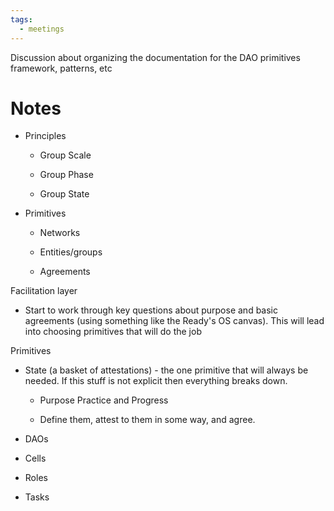 ```yaml
---
tags:
  - meetings
---
```

Discussion about organizing the documentation for the DAO primitives framework, patterns, etc

# Notes

- Principles

  - Group Scale

  - Group Phase

  - Group State

- Primitives

  - Networks

  - Entities/groups

  - Agreements

Facilitation layer

- Start to work through key questions about purpose and basic agreements (using something like the Ready's OS canvas). This will lead into choosing primitives that will do the job

Primitives

- State (a basket of attestations) - the one primitive that will always be needed. If this stuff is not explicit then everything breaks down.

  - Purpose Practice and Progress

  - Define them, attest to them in some way, and agree.

- DAOs

- Cells

- Roles

- Tasks

[](https://s3.amazonaws.com/charm.public/user-content/4a8cde11-bb66-460c-8631-d3f9d688f723/b01bab3d-ca11-4f60-9a03-1c29e7f9e48c/76a0cb6e-9884-491c-9965-85f19834cbce.png)
